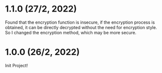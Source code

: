 # 1.1.0 (27/2, 2022)
Found that the encryption function is insecure, if the encryption process is obtained, it can be directly decrypted without the need for encryption style. So I changed the encryption method, which may be more secure.

# 1.0.0 (26/2, 2022)
Init Project!